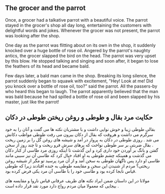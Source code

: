 ## The grocer and the parrot

Once, a grocer had a talkative parrot with a beautiful voice. The parrot stayed in the grocer's shop all day long, entertaining the customers with delightful words and jokes. Whenever the grocer was not present, the parrot was looking after the shop. 

One day as the parrot was flitting about on its own in the shop, it suddenly knocked over a huge bottle of rose oil. Angered by the parrot's naughty antics, the grocer slapped the bird on the head. The parrot was very upset by this blow. He stopped talking and singing and soon after, it began to lose the feathers of its head and became bald.

Few days later, a bald man came in the shop. Breaking its long silence, the parrot suddenly began to squawk with excitement, "Hey! Look at me! Did you knock over a bottle of rose oil, too?" said the parrot. All the passers-by who heard this began to laugh. The parrot apparently believed that the man was bald because he had spilled a bottle of rose oil and been slapped by his master, just like the parrot!



## حکایت مرد بقال و طوطی و روغن ریختن طوطی در دکان 

بقالی طوطی زیبا و خوش نوایی داشت و با مشتریان نکته ها می گفت و آنان را به خود سرگرم می داشت و هروقت که بقال از دکان بیرون می رفت طوطی مواظب دکانش می شد . 
روزی طوطی در دکان به پرواز در آمد و شیشه های روغن گل را بر زمین ریخت . بقال ضربتی بر سر طوطی نواخت که پرهای سرش فرو ریخت و تا چند روز از سخن گفتن و بانگ بر آوردن خود داری کرد و این گذشت تا اینکه روزی مرد طاسی از کنار دکان می گذشت و همینکه چشم طوطی به او اقتاد خیال کرد که طاسی آن نیز سببی مانند طاسی او دارد پس ناگهان طوطی به سخن آمد و از آن مرد پرسید تو مگر از شیشه روغن ریختی؟ مردم از شنیدن این سخن و مقایسه طوطی به خنده افتادند زیرا که طوطی قیاس نابجا کرده بود و طاسی خود را با طاسی آن مرد یکی فرض کرده بود.

مولانا در این داستان ضمن ایراد نکته های ظریف عرفانی قیاس ناروا و مقایسه های بیجایی که معمولا میان مردم رواج دارد مورد نقد قرار داده است .
